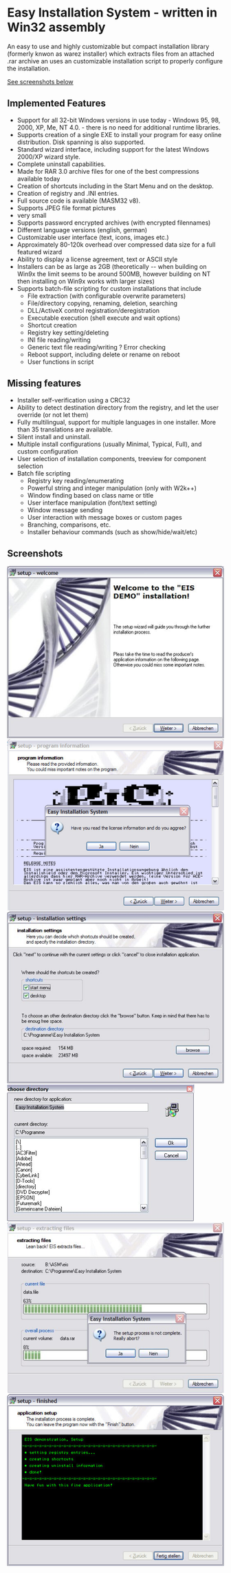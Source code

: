# Easy Installation System - written in Win32 assembly

An easy to use and highly customizable but compact installation library (formerly knwon as warez installer) which extracts files from an attached .rar archive an uses an customizable installation script to properly configure the installation.

[See screenshots below](#screenshots)

## Implemented Features

+ Support for all 32-bit Windows versions in use today - Windows 95, 98, 2000, XP, Me, NT 4.0. - there is no need for additional runtime libraries.
+ Supports creation of a single EXE to install your program for easy online distribution. Disk spanning is also supported.
+ Standard wizard interface, including support for the latest Windows 2000/XP wizard style.
+ Complete uninstall capabilities.
+ Made for RAR 3.0 archive files for one of the best compressions available today
+ Creation of shortcuts including in the Start Menu and on the desktop.
+ Creation of registry and .INI entries.
+ Full source code is available (MASM32 v8).
+ Supports JPEG file format pictures
+ very small
+ Supports password encrypted archives (with encrypted filennames)
+ Different language versions (english, german)
+ Customizable user interface (text, icons, images etc.)
+ Approximately 80-120k overhead over compressed data size for a full featured wizard
+ Ability to display a license agreement, text or ASCII style
+ Installers can be as large as 2GB (theoretically -- when building on Win9x the limit seems to be around 500MB, however building on NT then installing on Win9x works with larger sizes)
+ Supports batch-file scripting for custom installations that include
  + File extraction (with configurable overwrite parameters)
  + File/directory copying, renaming, deletion, searching
  + DLL/ActiveX control registration/deregistration
  + Executable execution (shell execute and wait options)
  + Shortcut creation
  + Registry key setting/deleting
  + INI file reading/writing
  + Generic text file reading/writing
  ? Error checking
  + Reboot support, including delete or rename on reboot
  + User functions in script

## Missing features

- Installer self-verification using a CRC32
- Ability to detect destination directory from the registry, and let the user override (or not let them)
- Fully multilingual, support for multiple languages in one installer. More than 35 translations are available.
- Silent install and uninstall.
- Multiple install configurations (usually Minimal, Typical, Full), and custom configuration
- User selection of installation components, treeview for component selection
- Batch file scripting
  - Registry key reading/enumerating
  - Powerful string and integer manipulation (only with W2k++)
  - Window finding based on class name or title
  - User interface manipulation (font/text setting)
  - Window message sending
  - User interaction with message boxes or custom pages
  - Branching, comparisons, etc.
  - Installer behaviour commands (such as show/hide/wait/etc)

## Screenshots
![Image1](eis_screen1.jpg)
![Image2](eis_screen2.jpg)
![Image3a](eis_screen3a.jpg)
![Image3b](eis_screen3b.jpg)
![Image4](eis_screen4.jpg)
![Image5](eis_screen5.jpg)
